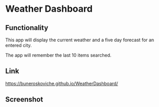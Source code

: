 # Weather Dashboard

## Functionality
This app will display the current weather and a five day forecast for an entered city.

The app will remember the last 10 items searched.

## Link
https://buneroskoviche.github.io/WeatherDashboard/

## Screenshot